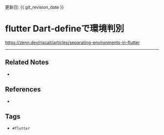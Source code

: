 更新日: {{ git_revision_date }}

# flutter Dart-defineで環境判別
https://zenn.dev/riscait/articles/separating-environments-in-flutter

---
## Related Notes
- 

## References
- 

## Tags
- `#flutter`